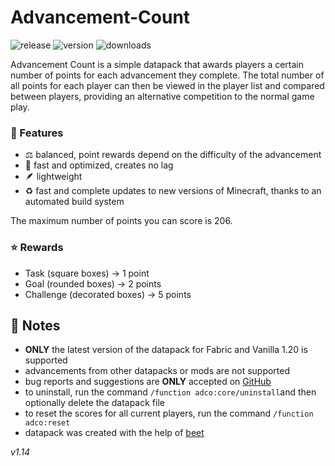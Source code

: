 # Advancement-Count

![release](https://img.shields.io/github/v/release/2mal3/Advancement-Count?style=flat-square) ![version](https://img.shields.io/badge/Minecraft-1.20-orange?style=flat-square) ![downloads](https://img.shields.io/github/downloads/2mal3/Advancement-Count/total?style=flat-square)

Advancement Count is a simple datapack that awards players a certain number of points for each advancement they complete.
The total number of all points for each player can then be viewed in the player list and compared between players, providing an alternative competition to the normal game play.

### 📖 Features

- ⚖️ balanced, point rewards depend on the difficulty of the advancement
- 🚀 fast and optimized, creates no lag
- 🪶 lightweight
- ♻️ fast and complete updates to new versions of Minecraft, thanks to an automated build system

The maximum number of points you can score is 206.

### ⭐ Rewards

- Task (square boxes) → 1 point
- Goal (rounded boxes) → 2 points
- Challenge (decorated boxes) → 5 points

## 📝 Notes

- **ONLY** the latest version of the datapack for Fabric and Vanilla 1.20 is supported
- advancements from other datapacks or mods are not supported
- bug reports and suggestions are **ONLY** accepted on [GitHub](https://github.com/2mal3/No-Lag/issues)
- to uninstall, run the command `/function adco:core/uninstall`and then optionally delete the datapack file
- to reset the scores for all current players, run the command `/function adco:reset`
- datapack was created with the help of [beet](https://github.com/mcbeet/beet)

_v1.14_
